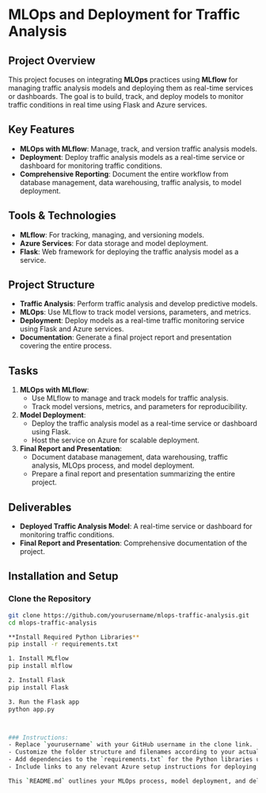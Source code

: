 # MLOps and Deployment for Traffic Analysis

## Project Overview
This project focuses on integrating **MLOps** practices using **MLflow** for managing traffic analysis models and deploying them as real-time services or dashboards. The goal is to build, track, and deploy models to monitor traffic conditions in real time using Flask and Azure services.

## Key Features
- **MLOps with MLflow**: Manage, track, and version traffic analysis models.
- **Deployment**: Deploy traffic analysis models as a real-time service or dashboard for monitoring traffic conditions.
- **Comprehensive Reporting**: Document the entire workflow from database management, data warehousing, traffic analysis, to model deployment.

## Tools & Technologies
- **MLflow**: For tracking, managing, and versioning models.
- **Azure Services**: For data storage and model deployment.
- **Flask**: Web framework for deploying the traffic analysis model as a service.
  
## Project Structure
- **Traffic Analysis**: Perform traffic analysis and develop predictive models.
- **MLOps**: Use MLflow to track model versions, parameters, and metrics.
- **Deployment**: Deploy models as a real-time traffic monitoring service using Flask and Azure services.
- **Documentation**: Generate a final project report and presentation covering the entire process.

## Tasks
1. **MLOps with MLflow**:
   - Use MLflow to manage and track models for traffic analysis.
   - Track model versions, metrics, and parameters for reproducibility.
2. **Model Deployment**:
   - Deploy the traffic analysis model as a real-time service or dashboard using Flask.
   - Host the service on Azure for scalable deployment.
3. **Final Report and Presentation**:
   - Document database management, data warehousing, traffic analysis, MLOps process, and model deployment.
   - Prepare a final report and presentation summarizing the entire project.

## Deliverables
- **Deployed Traffic Analysis Model**: A real-time service or dashboard for monitoring traffic conditions.
- **Final Report and Presentation**: Comprehensive documentation of the project.

## Installation and Setup

### Clone the Repository
```bash
git clone https://github.com/yourusername/mlops-traffic-analysis.git
cd mlops-traffic-analysis

**Install Required Python Libraries**
pip install -r requirements.txt

1. Install MLflow
pip install mlflow

2. Install Flask
pip install Flask

3. Run the Flask app
python app.py



### Instructions:
- Replace `yourusername` with your GitHub username in the clone link.
- Customize the folder structure and filenames according to your actual project.
- Add dependencies to the `requirements.txt` for the Python libraries used in the project (e.g., Flask, MLflow).
- Include links to any relevant Azure setup instructions for deploying the Flask application.

This `README.md` outlines your MLOps process, model deployment, and deliverables clearly for anyone viewing your project on GitHub.




